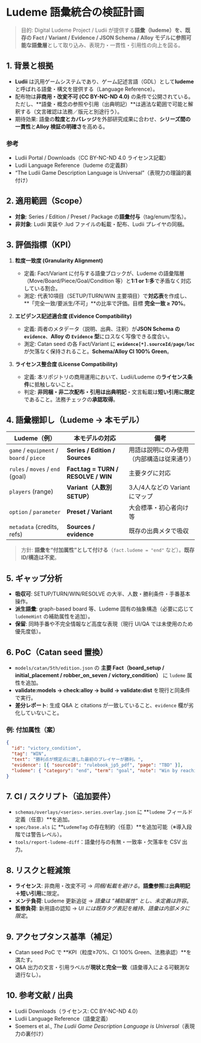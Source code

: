 # Ludeme 語彙統合の検証計画

> 目的: Digital Ludeme Project / Ludii が提供する**語彙（ludeme）**を、既存の Fact / Variant / Evidence / JSON Schema / Alloy モデルに**参照可能な語彙層**として取り込み、表現力・一貫性・引用性の向上を図る。

## 1. 背景と根拠
- **Ludii** は汎用ゲームシステムであり、ゲーム記述言語（GDL）として**ludeme**と呼ばれる語彙・構文を提供する（Language Reference）。
- 配布物は**非商用・改変不可 (CC BY-NC-ND 4.0)** の条件で公開されている。ただし、**語彙・概念の参照や引用（出典明記）**は適法な範囲で可能と解釈する（文言確認は法務／版元と別途行う）。
- 期待効果: 語彙の**粒度とカバレッジ**を外部研究成果に合わせ、**シリーズ間の一貫性**と**Alloy 検証の明確さ**を高める。

### 参考
- Ludii Portal / Downloads（CC BY-NC-ND 4.0 ライセンス記載）
- Ludii Language Reference（ludeme の定義群）
- “The Ludii Game Description Language is Universal”（表現力の理論的裏付け）

## 2. 適用範囲（Scope）
- **対象**: Series / Edition / Preset / Package の**語彙付与**（tag/enum/型名）。
- **非対象**: Ludii 実装や .lud ファイルの転載・配布、Ludii プレイヤの同梱。

## 3. 評価指標（KPI）
1. **粒度一致度 (Granularity Alignment)**  
   - 定義: Fact/Variant に付与する語彙ブロックが、Ludeme の語彙階層（Move/Board/Piece/Goal/Condition 等）と**1:1 or 1:多**で矛盾なく対応している割合。  
   - 測定: 代表10項目（SETUP/TURN/WIN 主要項目）で**対応表**を作成し、**「完全一致/要派生/不可」**の比率で評価。目標 **完全一致 ≥ 70%**。

2. **エビデンス記述適合度 (Evidence Compatibility)**  
   - 定義: 両者のメタデータ（説明、出典、注釈）が**JSON Schema の `evidence`**、**Alloy の `Evidence` 型**にロスなく写像できる度合い。  
   - 測定: Catan seed の各 Fact/Variant に **`evidence[*].sourceId/page/loc`** が欠落なく保持されること。**Schema/Alloy CI 100% Green**。

3. **ライセンス整合度 (License Compatibility)**  
   - 定義: 本リポジトリの商用運用において、Ludii/Ludeme の**ライセンス条件**に抵触しないこと。  
   - 判定: **非同梱・非二次配布・引用は出典明記**・文言転載は**短い引用に限定**であること。法務チェックの**承認取得**。

## 4. 語彙棚卸し（Ludeme → 本モデル）

| Ludeme（例） | 本モデルの対応 | 備考 |
|---|---|---|
| `game` / `equipment` / `board` / `piece` | **Series / Edition / Sources** | 用語は説明にのみ使用（内部構造は従来通り） |
| `rules` / `moves` / `end` (goal) | **Fact.tag = TURN / RESOLVE / WIN** | 主要タグに対応 |
| `players` (range) | **Variant（人数別 SETUP）** | 3人/4人などの Variant にマップ |
| `option` / `parameter` | **Preset / Variant** | 大会標準・初心者向け等 |
| `metadata` (credits, refs) | **Sources / evidence** | 既存の出典メタで吸収 |

> 方針: **語彙を“付加属性”として付ける**（`fact.ludeme = "end"` など）。**既存 ID/構造は不変**。

## 5. ギャップ分析
- **吸収可**: SETUP/TURN/WIN/RESOLVE の大半、人数・勝利条件・手番基本操作。  
- **派生語彙**: graph-based board 等、Ludeme 固有の抽象構造（必要に応じて `ludemeHint` の補助属性を追加）。  
- **保留**: 同時手番や不完全情報など高度な表現（現行 UI/QA では未使用のため優先度低）。

## 6. PoC（Catan seed 置換）
- `models/catan/5th/edition.json` の **主要 Fact（board_setup / initial_placement / robber_on_seven / victory_condition）** に `ludeme` 属性を追加。  
- **validate:models → check:alloy → build → validate:dist** を現行と同条件で実行。  
- **差分レポート**: 生成 Q&A と citations が一致していること、`evidence` 欄が劣化していないこと。

### 例: 付加属性（案）
```json
{
  "id": "victory_condition",
  "tag": "WIN",
  "text": "勝利点が規定点に達した最初のプレイヤーが勝利。",
  "evidence": [{ "sourceId": "rulebook_jp5_pdf", "page": "TBD" }],
  "ludeme": { "category": "end", "term": "goal", "note": "Win by reaching target score." }
}
```

## 7. CI / スクリプト（追加要件）
- `schemas/overlays/<series>.series.overlay.json` に **`ludeme` フィールド定義（任意）**を追加。  
- `spec/base.als` に **`LudemeTag` の存在制約（任意）**を追加可能（※導入段階では警告レベル）。  
- `tools/report-ludeme-diff`：語彙付与の有無・一致率・欠落率を CSV 出力。

## 8. リスクと軽減策
- **ライセンス**: 非商用・改変不可 → *同梱/転載を避ける*。**語彙参照**は**出典明記＋短い引用**に限定。  
- **メンテ負荷**: Ludeme 更新追従 → *語彙は “補助属性” とし、未定義は許容*。  
- **監修負荷**: 新用語の認知 → *UI には既存タグ表記を維持、語彙は内部メタに限定*。

## 9. アクセプタンス基準（補足）
- Catan seed PoC で **KPI（粒度≥70%、CI 100% Green、法務承認）**を満たす。  
- Q&A 出力の文言・引用ラベルが**現状と完全一致**（語彙導入による可観測な退行なし）。

## 10. 参考文献 / 出典
- Ludii Downloads（ライセンス: CC BY-NC-ND 4.0）  
- Ludii Language Reference（語彙定義）  
- Soemers et al., *The Ludii Game Description Language is Universal*（表現力の裏付け）
